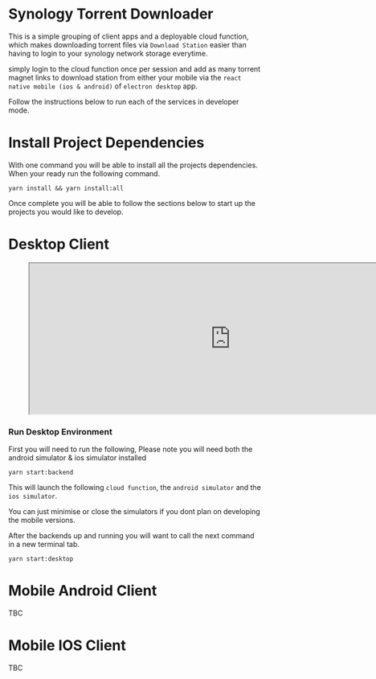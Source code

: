 # Synology Torrent Downloader
This is a simple grouping of client apps and a deployable cloud function, which makes downloading torrent files via `Download Station` easier than having to login to your synology network storage everytime.

simply login to the cloud function once per session and add as many torrent magnet links to download station from either your mobile via the `react native mobile (ios & android)` of `electron desktop` app.

Follow the instructions below to run each of the services in developer mode.

# Install Project Dependencies

With one command you will be able to install all the projects dependencies.
When your ready run the following command.

```
yarn install && yarn install:all
```

Once complete you will be able to follow the sections below to start up the projects you would like to develop.

# Desktop Client
<figure class="embed-block">
	<iframe src="https://www.youtube.com/embed/etta_CrPnmQ" width="800" height="300" ></iframe>
</figure>


<!-- [![](https://markdown-videos.deta.dev/youtube/etta_CrPnmQ)](https://youtu.be/etta_CrPnmQ) -->

### Run Desktop Environment

First you will need to run the following, Please note you will need both the android simulator & ios simulator installed

```
yarn start:backend
```

This will launch the following `cloud function`, the `android simulator` and the `ios simulator`.

You can just minimise or close the simulators if you dont plan on developing the mobile versions.

After the backends up and running you will want to call the next command in a new terminal tab.

```
yarn start:desktop
```

# Mobile Android Client

TBC

# Mobile IOS Client

TBC
